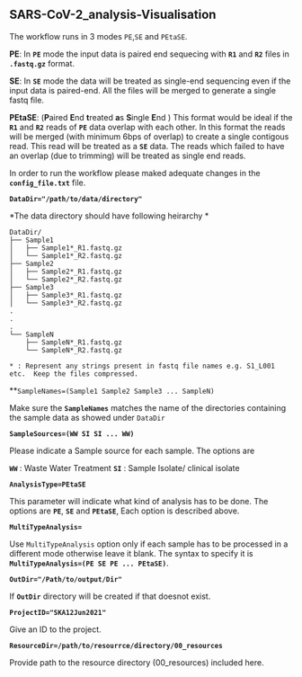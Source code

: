 ## SARS-CoV-2_analysis-Visualisation

The workflow runs in 3 modes `PE`,`SE` and `PEtaSE`.

**PE**: In **`PE`** mode the input data is paired end sequecing with **`R1`** and **`R2`** files in **`.fastq.gz`** format. 

**SE**: In **`SE`** mode the data will be treated as single-end sequencing even if the input data is paired-end.  All the files will be merged to generate a single fastq file.  

**PEtaSE**: (**P**aired **E**nd **t**reated **a**s **S**ingle **E**nd ) This format would be ideal if the **`R1`** and **`R2`** reads of **`PE`** data overlap with each other.  In this format the reads will be merged (with minimum 6bps of overlap) to create a single contigous read.  This read will be treated as a **`SE`** data. The reads which failed to have an overlap (due to trimming) will be treated as single end reads.

In order to run the workflow please maked adequate changes in the **`config_file.txt`** file.

**`DataDir="/path/to/data/directory"`**

*The data directory should have following heirarchy *
```
DataDir/
├── Sample1
│   ├── Sample1*_R1.fastq.gz
│   └── Sample1*_R2.fastq.gz
├── Sample2
│   ├── Sample2*_R1.fastq.gz
│   └── Sample2*_R2.fastq.gz
├── Sample3
│   ├── Sample3*_R1.fastq.gz
│   └── Sample3*_R2.fastq.gz
.
.
.
└── SampleN
    ├── SampleN*_R1.fastq.gz
    └── SampleN*_R2.fastq.gz

* : Represent any strings present in fastq file names e.g. S1_L001 etc.  Keep the files compressed.
```

**`SampleNames=(Sample1 Sample2 Sample3 ... SampleN)`

Make sure the **`SampleNames`** matches the name of the directories containing the sample data as showed under `DataDir`

**`SampleSources=(WW SI SI ... WW)`**

Please indicate a Sample source for each sample.  The options are

**`WW`** : Waste Water Treatment
**`SI`** : Sample Isolate/ clinical isolate

**`AnalysisType=PEtaSE`**

This parameter will indicate what kind of analysis has to be done.  The options are **`PE`**, **`SE`** and **`PEtaSE`**,  Each option is described above. 

**`MultiTypeAnalysis=`**

Use `MultiTypeAnalysis` option only if each sample has to be processed in a different mode otherwise leave it blank. The syntax to specify it is **`MultiTypeAnalysis=(PE SE PE ... PEtaSE)`**.

**`OutDir="/Path/to/output/Dir"`**

If **`OutDir`** directory will be created if that doesnot exist.

**`ProjectID="SKA12Jun2021"`**

Give an ID to the project. 


**`ResourceDir=/path/to/resourrce/directory/00_resources`**

Provide path to the resource directory (00_resources) included here.






